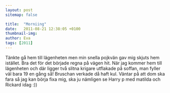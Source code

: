 ```yaml
---
layout: post
sitemap: false

title:  "Morniing"
date:   2011-08-21 12:38:05 +0100
thumbnail-img: 
author: Eva
tags: [2011]
---
```


 Tänkte gå hem till lägenheten men min snella pojkvän gav mig skjuts hem istället. Bra det för det började regna på vägen hit. När jag kommer hem till lägenheten och där ligger två slitna krigare utflakade på soffan, man fyller väl bara 19 en gång så! Bruschan verkade då haft kul. Väntar på att dom ska fara så jag kan börja fixa mig, ska ju nämligen se Harry p med matilda och Rickard idag :))


